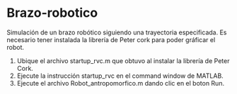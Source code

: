 # Brazo-robotico
Simulación de un brazo robótico  siguiendo una trayectoria especificada. 
Es necesario tener instalada la librería de Peter cork para poder gráficar el robot. 
1. Ubique el archivo startup_rvc.m que obtuvo al instalar la librería de Peter Cork.
2. Ejecute la instrucción startup_rvc en el command window de MATLAB.
3. Ejecute el archivo Robot_antropomorfico.m dando clic en el boton Run.

